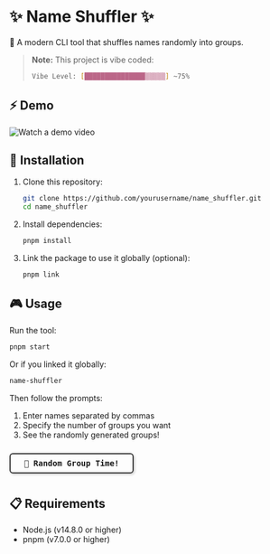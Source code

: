 # ✨ Name Shuffler ✨

🔀 A modern CLI tool that shuffles names randomly into groups.

> **Note:** This project is vibe coded:
>
> ```bash
> Vibe Level: [███████████████▒▒▒▒▒] ~75%
> ```

## ⚡ Demo

![Watch a demo video](./assets/demo.avif)

## 🚀 Installation

1. Clone this repository:

   ```bash
   git clone https://github.com/yourusername/name_shuffler.git
   cd name_shuffler
   ```

2. Install dependencies:

   ```bash
   pnpm install
   ```

3. Link the package to use it globally (optional):

   ```bash
   pnpm link
   ```

## 🎮 Usage

Run the tool:

```bash
pnpm start
```

Or if you linked it globally:

```bash
name-shuffler
```

Then follow the prompts:

1. Enter names separated by commas
2. Specify the number of groups you want
3. See the randomly generated groups!

<div style="
  border: 2px solid #333;
  border-radius: 6px;
  padding: 8px;
  display: inline-block;
  text-align: center;
  font-weight: bold;
  font-family: monospace;
  margin: 10px 0;
  box-shadow: 2px 2px 4px rgba(0,0,0,0.2);
  min-width: 200px;
">
  🎲 Random Group Time!
</div>

## 📋 Requirements

- Node.js (v14.8.0 or higher)
- pnpm (v7.0.0 or higher)
